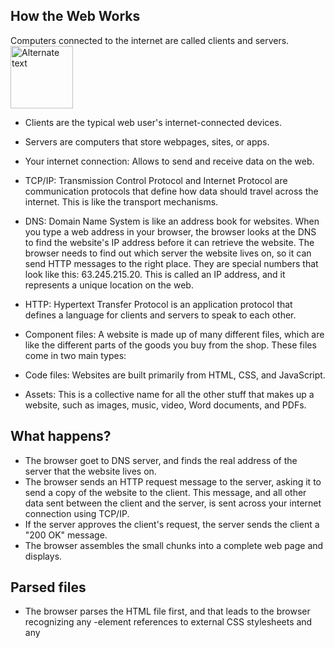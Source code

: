## How the Web Works

Computers connected to the internet are called clients and servers. <img src = "https://developer.mozilla.org/en-US/docs/Learn/Getting_started_with_the_web/How_the_Web_works/simple-client-server.png" alt = "Alternate text" height = 100 > 

- Clients are the typical web user's internet-connected devices.
- Servers are computers that store webpages, sites, or apps. 

- Your internet connection: Allows to send and receive data on the web.
- TCP/IP: Transmission Control Protocol and Internet Protocol are communication protocols that define how data should travel across the internet. This is like the transport mechanisms. 
- DNS: Domain Name System is like an address book for websites. When you type a web address in your browser, the browser looks at the DNS to find the website's IP address before it can retrieve the website. The browser needs to find out which server the website lives on, so it can send HTTP messages to the right place. They are special numbers that look like this: 63.245.215.20. This is called an IP address, and it represents a unique location on the web. 
- HTTP: Hypertext Transfer Protocol is an application protocol that defines a language for clients and servers to speak to each other. 
- Component files: A website is made up of many different files, which are like the different parts of the goods you buy from the shop. These files come in two main types:
- Code files: Websites are built primarily from HTML, CSS, and JavaScript. 
- Assets: This is a collective name for all the other stuff that makes up a website, such as images, music, video, Word documents, and PDFs.

## What happens? 

- The browser goet to DNS server, and finds the real address of the server that the website lives on. 
- The browser sends an HTTP request message to the server, asking it to send a copy of the website to the client. This message, and all other data sent between the client and the server, is sent across your internet connection using TCP/IP.
- If the server approves the client's request, the server sends the client a "200 OK" message. 
- The browser assembles the small chunks into a complete web page and displays. 

## Parsed files

- The browser parses the HTML file first, and that leads to the browser recognizing any <link>-element references to external CSS stylesheets and any <script>-element references to scripts.
As the browser parses the HTML, it sends requests back to the server for any CSS files it has found from <link> elements, and any JavaScript files it has found from <script> elements, and from those, then parses the CSS and JavaScript.
The browser generates an in-memory DOM tree from the parsed HTML, generates an in-memory CSSOM structure from the parsed CSS, and compiles and executes the parsed JavaScript.
As the browser builds the DOM tree and applies the styles from the CSSOM tree and executes the JavaScript, a visual representation of the page is painted to the screen, and the user sees the page content and can begin to interact with it.
  
 ## Packets
  
 When data is sent across the web, it is sent in thousands of small chunks. There are multiple reasons why data is sent in small packets. They are sometimes dropped or corrupted, and it's easier to replace small chunks when this happens. Additionally, the packets can be routed along different paths, making the exchange faster and allowing many different users to download the same website at the same time. 
  
